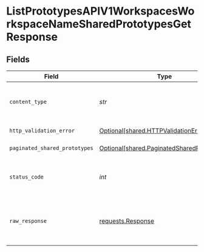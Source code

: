# ListPrototypesAPIV1WorkspacesWorkspaceNameSharedPrototypesGetResponse


## Fields

| Field                                                                                          | Type                                                                                           | Required                                                                                       | Description                                                                                    |
| ---------------------------------------------------------------------------------------------- | ---------------------------------------------------------------------------------------------- | ---------------------------------------------------------------------------------------------- | ---------------------------------------------------------------------------------------------- |
| `content_type`                                                                                 | *str*                                                                                          | :heavy_check_mark:                                                                             | HTTP response content type for this operation                                                  |
| `http_validation_error`                                                                        | [Optional[shared.HTTPValidationError]](../../models/shared/httpvalidationerror.md)             | :heavy_minus_sign:                                                                             | Validation Error                                                                               |
| `paginated_shared_prototypes`                                                                  | [Optional[shared.PaginatedSharedPrototypes]](../../models/shared/paginatedsharedprototypes.md) | :heavy_minus_sign:                                                                             | Successful Response                                                                            |
| `status_code`                                                                                  | *int*                                                                                          | :heavy_check_mark:                                                                             | HTTP response status code for this operation                                                   |
| `raw_response`                                                                                 | [requests.Response](https://requests.readthedocs.io/en/latest/api/#requests.Response)          | :heavy_minus_sign:                                                                             | Raw HTTP response; suitable for custom response parsing                                        |